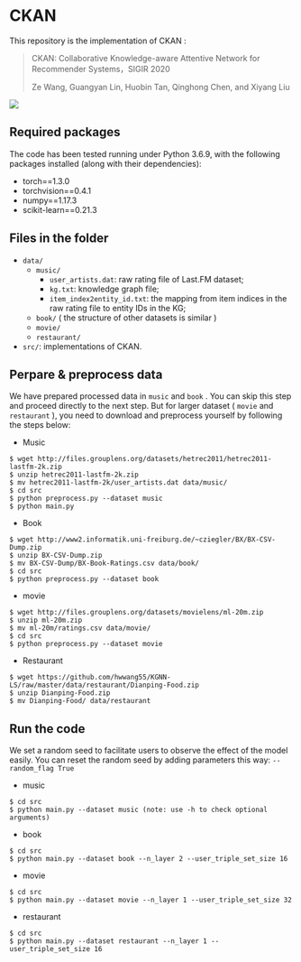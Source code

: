 # CKAN

This repository is the implementation of CKAN :

> CKAN: Collaborative Knowledge-aware Attentive Network for Recommender Systems，SIGIR 2020
>
> Ze Wang, Guangyan Lin, Huobin Tan, Qinghong Chen, and Xiyang Liu

![](https://github.com/weberrr/CKAN/blob/master/framework.png)

## Required packages

The code has been tested running under Python 3.6.9, with the following packages installed (along with their dependencies):
- torch==1.3.0
- torchvision==0.4.1
- numpy==1.17.3
- scikit-learn==0.21.3

## Files in the folder

- `data/`
  - `music/` 
    - `user_artists.dat`: raw rating file of Last.FM dataset;
    - `kg.txt`: knowledge graph file;
    - `item_index2entity_id.txt`: the mapping from item indices in the raw rating file to entity IDs in the KG;
  - `book/` ( the structure of other datasets is similar )
  - `movie/`
  - `restaurant/`
- `src/`: implementations of CKAN.

## Perpare  & preprocess data

We have prepared processed data in `music` and `book` . You can skip this step and proceed directly to the next step. But for larger dataset ( `movie` and `restaurant` ), you need to download and preprocess yourself by following the steps below:


- Music

```
$ wget http://files.grouplens.org/datasets/hetrec2011/hetrec2011-lastfm-2k.zip
$ unzip hetrec2011-lastfm-2k.zip
$ mv hetrec2011-lastfm-2k/user_artists.dat data/music/
$ cd src
$ python preprocess.py --dataset music
$ python main.py
```


- Book
```
$ wget http://www2.informatik.uni-freiburg.de/~cziegler/BX/BX-CSV-Dump.zip
$ unzip BX-CSV-Dump.zip
$ mv BX-CSV-Dump/BX-Book-Ratings.csv data/book/
$ cd src
$ python preprocess.py --dataset book
```

- movie
```
$ wget http://files.grouplens.org/datasets/movielens/ml-20m.zip
$ unzip ml-20m.zip
$ mv ml-20m/ratings.csv data/movie/
$ cd src
$ python preprocess.py --dataset movie
```

- Restaurant
```
$ wget https://github.com/hwwang55/KGNN-LS/raw/master/data/restaurant/Dianping-Food.zip
$ unzip Dianping-Food.zip
$ mv Dianping-Food/ data/restaurant
```


##  Run the code

We set a random seed to facilitate users to observe the effect of the model easily. You can reset the random seed by adding parameters this way:  `--random_flag True`

- music

```
$ cd src
$ python main.py --dataset music (note: use -h to check optional arguments)
```

- book 

```
$ cd src
$ python main.py --dataset book --n_layer 2 --user_triple_set_size 16
```

- movie

```
$ cd src
$ python main.py --dataset movie --n_layer 1 --user_triple_set_size 32
```

- restaurant

```
$ cd src
$ python main.py --dataset restaurant --n_layer 1 --user_triple_set_size 16
```

